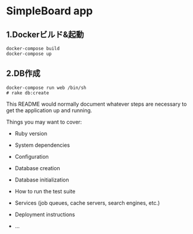 # SimpleBoard app

## 1.Dockerビルド&起動
```
docker-compose build
docker-compose up
```

## 2.DB作成
```
docker-compose run web /bin/sh
# rake db:create
```



This README would normally document whatever steps are necessary to get the
application up and running.

Things you may want to cover:

* Ruby version

* System dependencies

* Configuration

* Database creation

* Database initialization

* How to run the test suite

* Services (job queues, cache servers, search engines, etc.)

* Deployment instructions

* ...

